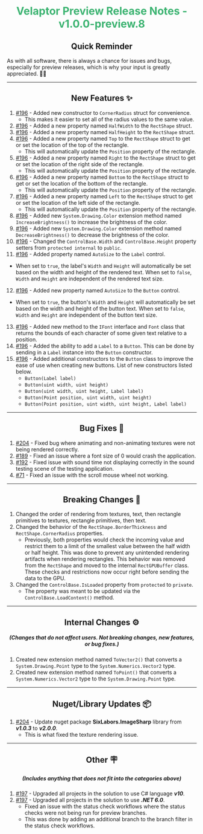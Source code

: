 <h1 align="center" style='color:mediumseagreen;font-weight:bold'>
   Velaptor Preview Release Notes - v1.0.0-preview.8
</h1>

<h2 align="center" style='font-weight:bold'>Quick Reminder</h2>

<div algn="center">

As with all software, there is always a chance for issues and bugs, especially for preview releases, which is why your input is greatly appreciated. 🙏🏼
</div>

---

<h2 style="font-weight:bold" align="center">New Features ✨</h2>

1. [#196](https://github.com/KinsonDigital/Velaptor/issues/196) - Added new constructor to `CornerRadius` struct for convenience.
    - This makes it easier to set all of the radius values to the same value.
2. [#196](https://github.com/KinsonDigital/Velaptor/issues/196) - Added a new property named `HalfWidth` to the `RectShape` struct.
3. [#196](https://github.com/KinsonDigital/Velaptor/issues/196) - Added a new property named `HalfHeight` to the `RectShape` struct.
4. [#196](https://github.com/KinsonDigital/Velaptor/issues/196) - Added a new property named `Top` to the `RectShape` struct to get or set the location of the top of the rectangle.
   - This will automatically update the `Position` property of the rectangle.
5. [#196](https://github.com/KinsonDigital/Velaptor/issues/196) - Added a new property named `Right` to the `RectShape` struct to get or set the location of the right side of the rectangle.
   - This will automatically update the `Position` property of the rectangle.
6. [#196](https://github.com/KinsonDigital/Velaptor/issues/196) - Added a new property named `Bottom` to the `RectShape` struct to get or set the location of the bottom of the rectangle.
   - This will automatically update the `Position` property of the rectangle.
7. [#196](https://github.com/KinsonDigital/Velaptor/issues/196) - Added a new property named `Left` to the `RectShape` struct to get or set the location of the left side of the rectangle.
   - This will automatically update the `Position` property of the rectangle.
8. [#196](https://github.com/KinsonDigital/Velaptor/issues/196) - Added new `System.Drawing.Color` extension method named `IncreaseBrightness()` to increase the brightness of the color.
9. [#196](https://github.com/KinsonDigital/Velaptor/issues/196) - Added new `System.Drawing.Color` extension method named `DecreaseBrightness()` to decrease the brightness of the color.
10. [#196](https://github.com/KinsonDigital/Velaptor/issues/196) - Changed the `ControlBase.Width` and `ControlBase.Height` property setters from `protected internal` to `public`.
11. [#196](https://github.com/KinsonDigital/Velaptor/issues/196) - Added property named `AutoSize` to the `Label` control.
   - When set to `true`, the label's `Width` and `Height` will automatically be set based on the width and height of the rendered text.  When set to `false`, `Width` and `Height` are independent of the rendered text size.
12. [#196](https://github.com/KinsonDigital/Velaptor/issues/196) - Added new property named `AutoSize` to the `Button` control.
   - When set to `true`, the button's `Width` and `Height` will automatically be set based on the width and height of the button text.  When set to `false`, `Width` and `Height` are independent of the button text size.
13. [#196](https://github.com/KinsonDigital/Velaptor/issues/196) - Added new method to the `IFont` interface and `Font` class that returns the bounds of each character of some given text relative to a position.
14. [#196](https://github.com/KinsonDigital/Velaptor/issues/196) - Added the ability to add a `Label` to a `Button`.  This can be done by sending in a `Label` instance into the `Button` constructor.
15. [#196](https://github.com/KinsonDigital/Velaptor/issues/196) - Added additional constructors to the `Button` class to improve the ease of use when creating new buttons.  List of new constructors listed below.
    - `Button(Label label)`
    - `Button(uint width, uint height)`
    - `Button(uint width, uint height, Label label)`
    - `Button(Point position, uint width, uint height)`
    - `Button(Point position, uint width, uint height, Label label)`

---

<h2 style="font-weight:bold" align="center">Bug Fixes 🐛</h2>

1. [#204](https://github.com/KinsonDigital/Velaptor/issues/204) - Fixed bug where animating and non-animating textures were not being rendered correctly.
2. [#189](https://github.com/KinsonDigital/Velaptor/issues/189) - Fixed an issue where a font size of 0 would crash the application.
3. [#192](https://github.com/KinsonDigital/Velaptor/issues/192) - Fixed issue with sound time not displaying correctly in the sound testing scene of the testing application.
4. [#71](https://github.com/KinsonDigital/Velaptor/issues/71) - Fixed an issue with the scroll mouse wheel not working.

---

<h2 style="font-weight:bold" align="center">Breaking Changes 🧨</h2>

1. Changed the order of rendering from textures, text, then rectangle primitives to textures, rectangle primitives, then text.
2. Changed the behavior of the `RectShape.BorderThickness` and `RectShape.CornerRadius` properties.
   - Previously, both properties would check the incoming value and restrict them to a limit of the smallest value between the half width or half height.  This was done to prevent any unintended rendering artifacts when rendering rectangles.  This behavior was removed from the `RectShape` and moved to the internal `RectGPUBuffer` class.  These checks and restrictions now occur right before sending the data to the GPU.
3. Changed the `ControlBase.IsLoaded` property from `protected` to `private`.
   - The property was meant to be updated via the `ControlBase.LoadContent()` method.

---

<h2 style="font-weight:bold" align="center">Internal Changes ⚙️</h2>
<h5 align="center">(Changes that do not affect users.  Not breaking changes, new features, or bug fixes.)</h5>

1. Created new extension method named `ToVector2()` that converts a `System.Drawing.Point` type to the `System.Numerics.Vector2` type.
2. Created new extension method named `ToPoint()` that converts a `System.Numerics.Vector2` type to the `System.Drawing.Point` type.

---

<h2 style="font-weight:bold" align="center">Nuget/Library Updates 📦</h2>

1. [#204](https://github.com/KinsonDigital/Velaptor/issues/204) - Update nuget package **SixLabors.ImageSharp** library from **_v1.0.3_** to **_v2.0.0_**.
   - This is what fixed the texture rendering issue.

---

<h2 style="font-weight:bold" align="center">Other 🪧</h2>
<h5 align="center">(Includes anything that does not fit into the categories above)</h5>

1. [#197](https://github.com/KinsonDigital/Velaptor/issues/197) - Upgraded all projects in the solution to use C# language **_v10_**.
2. [#197](https://github.com/KinsonDigital/Velaptor/issues/197) - Upgraded all projects in the solution to use **_.NET 6.0_**.
   - Fixed an issue with the status check workflows where the status checks were not being run for preview branches.
   - This was done by adding an additional branch to the branch filter in the status check workflows.
